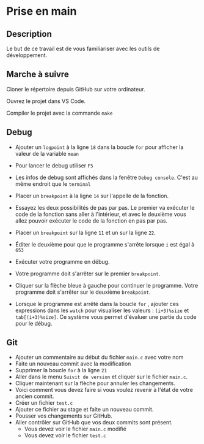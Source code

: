 # Prise en main

## Description
Le but de ce travail est de vous familiariser avec les outils
de développement.

## Marche à suivre

Cloner le répertoire depuis GitHub sur votre ordinateur.

Ouvrez le projet dans VS Code.

Compiler le projet avec la commande `make`

## Debug

- Ajouter un `logpoint` à la ligne `18` dans la boucle `for` pour afficher 
la valeur de la variable `mean`

- Pour lancer le debug utiliser `F5`

- Les infos de debug sont affichés dans la fenêtre `Debug console`. C'est
au même endroit que le `terminal`

- Placer un `breakpoint` à la ligne `14` sur l'appelle de la fonction.

- Essayez les deux possibilités de pas par pas. Le premier va exécuter 
le code de la fonction sans aller à l'intérieur, et avec le deuxième vous allez
pouvoir exécuter le code de la fonction en pas par pas.

- Placer un `breakpoint` sur la ligne `11` et un sur
la ligne `22`.
- Éditer le deuxième pour que le programme s'arrête 
lorsque `i` est égal à `653`
- Exécuter votre programme en débug.
- Votre programme doit s'arrêter sur le premier `breakpoint`. 
- Cliquer sur la flèche bleue à gauche pour 
continuer le programme. Votre programme doit 
s'arrêter sur le deuxième `breakpoint`.
- Lorsque le programme est arrêté dans la boucle `for`
, ajouter ces expressions dans les `watch` pour
visualiser les valeurs :
`(i+3)%size` et `tab[(i+3)%size]`.
Ce système vous permet d'évaluer une partie du
code pour le débug.

## Git

- Ajouter un commentaire au début du fichier `main.c`
avec votre nom
- Faite un nouveau commit avec la modification
- Supprimer la boucle `for` à la ligne `21`
- Aller dans le menu `Suivit de version` et cliquer
sur le fichier `main.c`.
- Cliquer maintenant sur la flèche pour annuler les changements.
- Voici comment vous devez faire si vous voulez revenir 
à l'état de votre ancien commit.
- Créer un fichier `test.c`
- Ajouter ce fichier au stage et faite un nouveau commit.
- Pousser vos changements sur GitHub.
- Aller contrôler sur GitHub que vos deux commits sont
présent.
  - Vous devez voir le fichier `main.c` modifié
  - Vous devez voir le fichier `test.c`